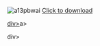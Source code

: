 ![a13pbwai](https://github.com/user-attachments/assets/214573bf-6b00-4e2e-8fba-b7ae607b2ace)
[Click to download]()

[div>]()a>

div>
